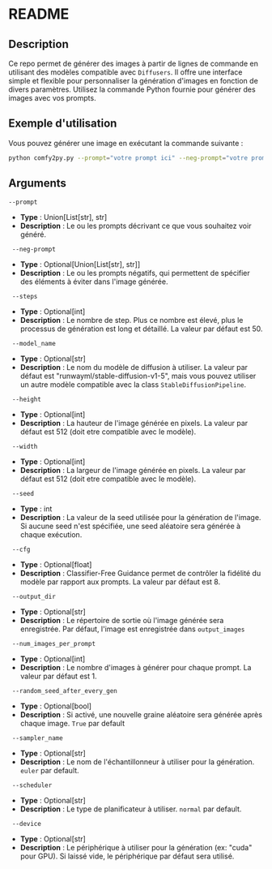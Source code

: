 # README

## Description

Ce repo permet de générer des images à partir de lignes de commande en utilisant des modèles compatible avec `Diffusers`. Il offre une interface simple et flexible pour personnaliser la génération d'images en fonction de divers paramètres. Utilisez la commande Python fournie pour générer des images avec vos prompts.

## Exemple d'utilisation

Vous pouvez générer une image en exécutant la commande suivante :

```bash
python comfy2py.py --prompt="votre prompt ici" --neg-prompt="votre prompt négatif ici" --steps=50
```

## Arguments

`--prompt`
- **Type** : Union[List[str], str]
- **Description** : Le ou les prompts décrivant ce que vous souhaitez voir généré. 

` --neg-prompt`
- **Type** : Optional[Union[List[str], str]]
- **Description** : Le ou les prompts négatifs, qui permettent de spécifier des éléments à éviter dans l'image générée. 

` --steps`
- **Type** : Optional[int]
- **Description** : Le nombre de step. Plus ce nombre est élevé, plus le processus de génération est long et détaillé. La valeur par défaut est 50.

` --model_name`
- **Type** : Optional[str]
- **Description** : Le nom du modèle de diffusion à utiliser. La valeur par défaut est "runwayml/stable-diffusion-v1-5", mais vous pouvez utiliser un autre modèle compatible avec la class `StableDiffusionPipeline`.

` --height`
- **Type** : Optional[int]
- **Description** : La hauteur de l'image générée en pixels. La valeur par défaut est 512 (doit etre compatible avec le modèle).

` --width`
- **Type** : Optional[int]
- **Description** : La largeur de l'image générée en pixels. La valeur par défaut est 512 (doit etre compatible avec le modèle).

` --seed`
- **Type** : int
- **Description** : La valeur de la seed utilisée pour la génération de l'image. Si aucune seed n'est spécifiée, une seed aléatoire sera générée à chaque exécution.

` --cfg`
- **Type** : Optional[float]
- **Description** : Classifier-Free Guidance permet de contrôler la fidélité du modèle par rapport aux prompts. La valeur par défaut est 8.

` --output_dir`
- **Type** : Optional[str]
- **Description** : Le répertoire de sortie où l'image générée sera enregistrée. Par défaut, l'image est enregistrée dans `output_images`

` --num_images_per_prompt`
- **Type** : Optional[int]
- **Description** : Le nombre d'images à générer pour chaque prompt. La valeur par défaut est 1.

` --random_seed_after_every_gen`
- **Type** : Optional[bool]
- **Description** : Si activé, une nouvelle graine aléatoire sera générée après chaque image. `True` par default

` --sampler_name`
- **Type** : Optional[str]
- **Description** : Le nom de l'échantillonneur à utiliser pour la génération. `euler` par default.

` --scheduler`
- **Type** : Optional[str]
- **Description** : Le type de planificateur à utiliser. `normal` par default.

` --device`
- **Type** : Optional[str]
- **Description** : Le périphérique à utiliser pour la génération (ex: "cuda" pour GPU). Si laissé vide, le périphérique par défaut sera utilisé.






